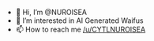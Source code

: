 - 👋 Hi, I’m @NUROISEA
- 👀 I’m interested in AI Generated Waifus
- 📫 How to reach me [/u/CYTLNUROISEA](https://www.reddit.com/user/CYTLNUROISEA)

<!---
NUROISEA/NUROISEA is a ✨ special ✨ repository because its `README.md` (this file) appears on your GitHub profile.
You can click the Preview link to take a look at your changes.
--->
